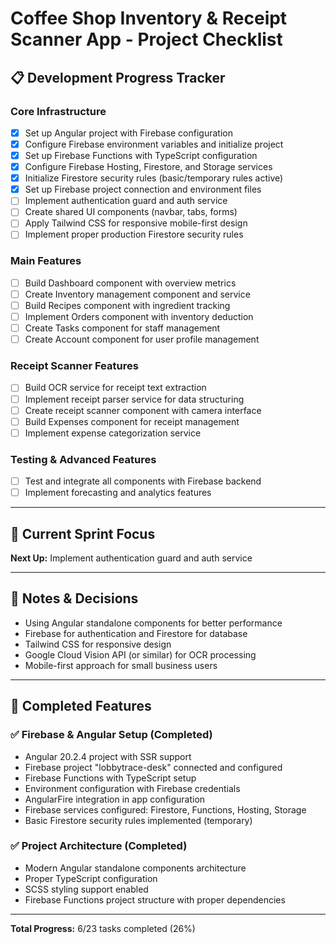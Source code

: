 # Coffee Shop Inventory & Receipt Scanner App - Project Checklist

## 📋 Development Progress Tracker

### Core Infrastructure
- [x] Set up Angular project with Firebase configuration
- [x] Configure Firebase environment variables and initialize project
- [x] Set up Firebase Functions with TypeScript configuration
- [x] Configure Firebase Hosting, Firestore, and Storage services
- [x] Initialize Firestore security rules (basic/temporary rules active)
- [x] Set up Firebase project connection and environment files
- [ ] Implement authentication guard and auth service
- [ ] Create shared UI components (navbar, tabs, forms)
- [ ] Apply Tailwind CSS for responsive mobile-first design
- [ ] Implement proper production Firestore security rules

### Main Features
- [ ] Build Dashboard component with overview metrics
- [ ] Create Inventory management component and service
- [ ] Build Recipes component with ingredient tracking
- [ ] Implement Orders component with inventory deduction
- [ ] Create Tasks component for staff management
- [ ] Create Account component for user profile management

### Receipt Scanner Features
- [ ] Build OCR service for receipt text extraction
- [ ] Implement receipt parser service for data structuring
- [ ] Create receipt scanner component with camera interface
- [ ] Build Expenses component for receipt management
- [ ] Implement expense categorization service

### Testing & Advanced Features
- [ ] Test and integrate all components with Firebase backend
- [ ] Implement forecasting and analytics features

---

## 🎯 Current Sprint Focus
**Next Up:** Implement authentication guard and auth service

---

## 📝 Notes & Decisions
- Using Angular standalone components for better performance
- Firebase for authentication and Firestore for database
- Tailwind CSS for responsive design
- Google Cloud Vision API (or similar) for OCR processing
- Mobile-first approach for small business users

---

## 🚀 Completed Features

### ✅ Firebase & Angular Setup (Completed)
- Angular 20.2.4 project with SSR support
- Firebase project "lobbytrace-desk" connected and configured
- Firebase Functions with TypeScript setup
- Environment configuration with Firebase credentials
- AngularFire integration in app configuration
- Firebase services configured: Firestore, Functions, Hosting, Storage
- Basic Firestore security rules implemented (temporary)

### ✅ Project Architecture (Completed)
- Modern Angular standalone components architecture
- Proper TypeScript configuration
- SCSS styling support enabled
- Firebase Functions project structure with proper dependencies

---

**Total Progress:** 6/23 tasks completed (26%)
